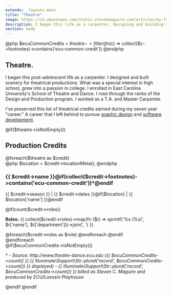 ```yaml
---
extends: _layouts.main
title: "Theatre"
image: https://s3.amazonaws.com/static.stevenmaguire.com/articles/my-fair-lady.jpg
description: I began this life as a carpenter, designing and building scenery for theatrical productions.
section: body
---
```


@php
    $ecuCommonCredits = $theatre->filter(fn ($c) => collect($c->footnotes)->contains('ecu-common-credit'))
@endphp

<section class="intro">
    <div class="container">
        <h1>Theatre<span class="dot">.</span></h1>
        <div class="intro-content">
            <p>I began this post-adolescent life as a carpenter. I designed and built scenery for theatrical productions. What was a special interest in high school, grew into a passion in college. I enrolled in East Carolina University's School of Theatre and Dance. I rose through the ranks of the Design and Production program. I worked as a T.A. and Master Carpenter.</p>
            <p>I've preserved this list of theatrical credits earned during my seven year "career." A career that I left behind to pursue <a href="/artwork">graphic design</a> and <a href="/open-source">software development</a>.</p>
        </div>
    </div>
</section>
@if($theatre->isNotEmpty())
<section id="opensource" class="accent content">
    <div class="container">
        <h2>Production Credits</h2>
        @foreach($theatre as $credit)
        <article>
        @php
            $location = $credit->locationMeta();
        @endphp
        <h3>{{ $credit->name }}@if(collect($credit->footnotes)->contains('ecu-common-credit'))*@endif</h3>
        <p>{{ $credit->season }} | {{ $credit->dates }}@if($location) | {{ $location['name'] }}@endif</p>
        @if(count($credit->roles))
        <p><strong>Roles:</strong> {{ collect($credit->roles)->map(fn ($r) => sprintf('%s (%s)', $r['name'], $r['department']))->join(', ') }}</p>
        @foreach($credit->roles as $role)
        <script type="application/ld+json">
        {
            "@context": "http://schema.org",
            "@type": "TheaterEvent",
            "name": "{{ $credit->name }}",
            "startDate": "{{ $credit->open_date }}",
            "endDate": "{{ $credit->close_date }}",
            "workPerformed": {
                "@type": "CreativeWork",
                "name": "{{ $credit->name }}"
            },
            @if($location)
            "location": {
                "@type": "Place",
                "name": "{{ $location['name'] }}",
                "address": {
                    "@type": "PostalAddress",
                    "streetAddress": "{{ $location['street_address'] }}",
                    "addressLocality": "{{ $location['locality'] }}",
                    "postalCode": "{{ $location['postal_code'] }}",
                    "addressRegion": "{{ $location['region'] }}",
                    "addressCountry": "{{ $location['country'] }}"
                }
            },
            @endif
            "contributor": {
                "@context": "http://schema.org",
                "@type": "Person",
                "image": "https://s3.amazonaws.com/static.stevenmaguire.com/headshot-201603.jpg",
                "jobTitle": "{{$credit->name}} ({{ $credit->department }})",
                "name": "Steven Maguire",
                "description": "{{$credit->name}} ({{ $credit->department }})"
            }
        }
        </script>
        @endforeach
        @endif
        </article>
        @endforeach
    </div>
</section>
@if($ecuCommonCredits->isNotEmpty())
<section class="accent content">
    <div class="container">
        <p><em>* - Source: http://www.theatre-dance.ecu.edu ({{ $ecuCommonCredits->count() }} {{ Illuminate\Support\Str::plural('record', $ecuCommonCredits->count()) }} displayed) - {{ Illuminate\Support\Str::plural('record', $ecuCommonCredits->count()) }} billed as Steven C. Maguire and produced by ECU/Loessin Playhouse</em></p>
    </div>
</section>
@endif
@endif

